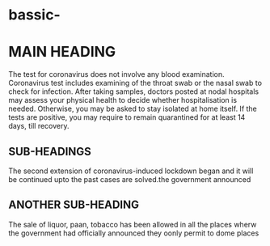 # bassic-
<!DOCTYPE html>
<html>

<head>
    <title> first code </title>
</head>

<body>
    <h1>MAIN HEADING </h1>
    <p1>The test for coronavirus does not involve any blood examination. Coronavirus test includes examining of the throat swab or the nasal swab to check for infection. After taking samples, doctors posted at nodal hospitals may assess your physical health to decide whether hospitalisation is needed. Otherwise, you may be asked to stay isolated at home itself. If the tests are positive, you may require to remain quarantined for at least 14 days, till recovery. </p>
    <h2>SUB-HEADINGS</h2>
    <p2>The second extension of coronavirus-induced lockdown began  and it will be continued upto the past cases are solved.the government announced</p2>
    <h2>ANOTHER SUB-HEADING</h2>
    <p2>The sale of liquor, paan, tobacco has been allowed in all the places wherw the government had officially announced they oonly permit to dome places</p2>
 </body>
</html>
